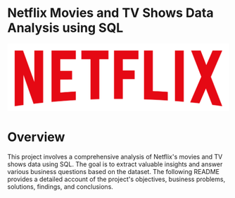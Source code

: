 # Netflix Movies and TV Shows Data Analysis using SQL
![NETFLIX](https://github.com/Kdevakigopikrishna/Netflix_data_analysis_with_SQL/blob/main/logo.png)

# Overview
This project involves a comprehensive analysis of Netflix's movies and TV shows data using SQL. The goal is to extract valuable insights and answer various business questions based on the dataset. The following README provides a detailed account of the project's objectives, business problems, solutions, findings, and conclusions.
